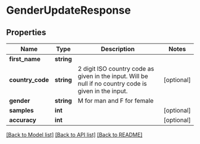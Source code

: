 # GenderUpdateResponse

## Properties
Name | Type | Description | Notes
------------ | ------------- | ------------- | -------------
**first_name** | **string** |  | 
**country_code** | **string** | 2 digit ISO country code as given in the input. Will be null if no country code is given in the input. | [optional] 
**gender** | **string** | M for man and F for female | 
**samples** | **int** |  | [optional] 
**accuracy** | **int** |  | [optional] 

[[Back to Model list]](../README.md#documentation-for-models) [[Back to API list]](../README.md#documentation-for-api-endpoints) [[Back to README]](../README.md)


